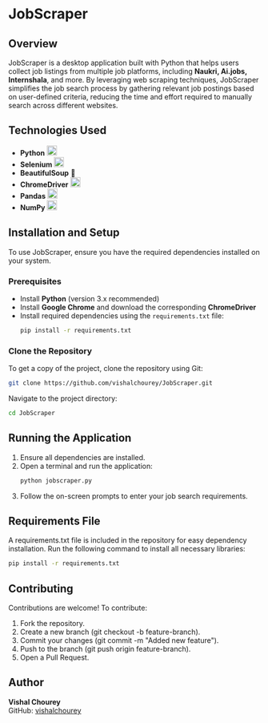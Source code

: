 # JobScraper

## Overview

JobScraper is a desktop application built with Python that helps users collect job listings from multiple job platforms, including **Naukri, Ai.jobs, Internshala**, and more. By leveraging web scraping techniques, JobScraper simplifies the job search process by gathering relevant job postings based on user-defined criteria, reducing the time and effort required to manually search across different websites.

## Technologies Used

- **Python** <img src="https://raw.githubusercontent.com/marwin1991/profile-technology-icons/refs/heads/main/icons/python.png" width="20" height="20">
- **Selenium** <img src="https://raw.githubusercontent.com/marwin1991/profile-technology-icons/refs/heads/main/icons/selenium.png" width="20" height="20">
- **BeautifulSoup** 🥣  
- **ChromeDriver** <img src="https://cdn.jsdelivr.net/gh/devicons/devicon/icons/chrome/chrome-original.svg" width="20" height="20">
- **Pandas** <img src="https://raw.githubusercontent.com/marwin1991/profile-technology-icons/refs/heads/main/icons/pandas.png" width="20" height="20">
- **NumPy** <img src="https://raw.githubusercontent.com/marwin1991/profile-technology-icons/refs/heads/main/icons/numpy.png" width="20" height="20">


## Installation and Setup

To use JobScraper, ensure you have the required dependencies installed on your system.

### Prerequisites

- Install **Python** (version 3.x recommended)
- Install **Google Chrome** and download the corresponding **ChromeDriver**
- Install required dependencies using the `requirements.txt` file:
  ```bash
  pip install -r requirements.txt
  ```
### Clone the Repository
To get a copy of the project, clone the repository using Git:
```bash
git clone https://github.com/vishalchourey/JobScraper.git
```
Navigate to the project directory:
```bash
cd JobScraper
```
## Running the Application
  1. Ensure all dependencies are installed.
  2. Open a terminal and run the application:
     ```bash
     python jobscraper.py
     ```
  3. Follow the on-screen prompts to enter your job search requirements.
## Requirements File
A requirements.txt file is included in the repository for easy dependency installation. Run the following command to install all necessary libraries:
```bash
pip install -r requirements.txt
```
## Contributing
Contributions are welcome! To contribute:

  1. Fork the repository.
  2. Create a new branch (git checkout -b feature-branch).
  3. Commit your changes (git commit -m "Added new feature").
  4. Push to the branch (git push origin feature-branch).
  5.  Open a Pull Request.
## Author

**Vishal Chourey**  
GitHub: [vishalchourey](https://github.com/vishalchourey)



